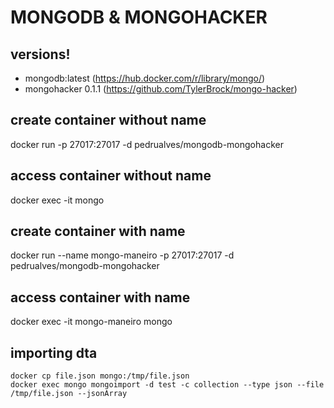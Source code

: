 # MONGODB & MONGOHACKER

## versions!
* mongodb:latest (https://hub.docker.com/r/library/mongo/)
* mongohacker 0.1.1 (https://github.com/TylerBrock/mongo-hacker)

## create container without name
docker run -p 27017:27017 -d pedrualves/mongodb-mongohacker

## access container without name
docker exec -it <id or custom name> mongo

## create container with name
docker run --name mongo-maneiro -p 27017:27017 -d pedrualves/mongodb-mongohacker

## access container with name
docker exec -it mongo-maneiro mongo

## importing dta
```cli
docker cp file.json mongo:/tmp/file.json
docker exec mongo mongoimport -d test -c collection --type json --file /tmp/file.json --jsonArray
